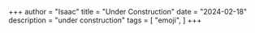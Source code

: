 +++
author = "Isaac"
title = "Under Construction"
date = "2024-02-18"
description = "under construction"
tags = [
    "emoji",
]
+++

